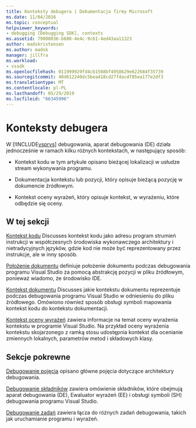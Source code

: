 ```yaml
---
title: Konteksty debugera | Dokumentacja firmy Microsoft
ms.date: 11/04/2016
ms.topic: conceptual
helpviewer_keywords:
- debugging [Debugging SDK], contexts
ms.assetid: 79808036-b680-4e4c-9c61-4ed43aa11323
author: madskristensen
ms.author: madsk
manager: jillfra
ms.workload:
- vssdk
ms.openlocfilehash: 011999929fd4cb1508bf4958629e622684f35739
ms.sourcegitcommit: 40d612240dc5bea418cd27fdacdf85ea177e2df3
ms.translationtype: MT
ms.contentlocale: pl-PL
ms.lasthandoff: 05/29/2019
ms.locfileid: "66345996"
---
```

# <a name="debugger-contexts"></a>Konteksty debugera
W [!INCLUDE[vsprvs](../../code-quality/includes/vsprvs_md.md)] debugowania, aparat debugowania (DE) działa jednocześnie w ramach kilku różnych kontekstach, w następujący sposób:

- Kontekst kodu w tym artykule opisano bieżącej lokalizacji w usłudze stream wykonywania programu.

- Dokumentacja kontekstu lub pozycji, który opisuje bieżącą pozycję w dokumencie źródłowym.

- Kontekst oceny wyrażeń, który opisuje kontekst, w wyrażeniu, które odbędzie się oceny.

## <a name="in-this-section"></a>W tej sekcji
 [Kontekst kodu](../../extensibility/debugger/code-context.md) Discusses kontekst kodu jako adresu program strumień instrukcji w współczesnych środowiska wykonawczego architektury i nietradycyjnych języków, gdzie kod nie może być reprezentowany przez instrukcje, ale w inny sposób.

 [Położenie dokumentu](../../extensibility/debugger/document-position.md) definiuje położenie dokumentu podczas debugowania programu Visual Studio za pomocą abstrakcję pozycji w pliku źródłowym, ponieważ wiadomo, że środowisko IDE.

 [Kontekst dokumentu](../../extensibility/debugger/document-context.md) Discusses jakie kontekstu dokumentu reprezentuje podczas debugowania programu Visual Studio w odniesieniu do pliku źródłowego. Omówiono również sposób obsługi symboli mapowania kontekst kodu do kontekstu dokumentacji.

 [Kontekst oceny wyrażeń](../../extensibility/debugger/expression-evaluation-context.md) zawiera informacje na temat oceny wyrażenia kontekstu w programie Visual Studio. Na przykład oceny wyrażenia kontekstu skojarzonego z ramką stosu udostępnia kontekst dla ocenianie zmiennych lokalnych, parametrów metod i składowych klasy.

## <a name="related-sections"></a>Sekcje pokrewne
 [Debugowanie pojęcia](../../extensibility/debugger/debugger-concepts.md) opisano główne pojęcia dotyczące architektury debugowania.

 [Debugowanie składników](../../extensibility/debugger/debugger-components.md) zawiera omówienie składników, które obejmują aparat debugowania (DE), Ewaluator wyrażeń (EE) i obsługi symboli (SH) debugowania programu Visual Studio.

 [Debugowanie zadań](../../extensibility/debugger/debugging-tasks.md) zawiera łącza do różnych zadań debugowania, takich jak uruchamianie programu i wyrażeń.